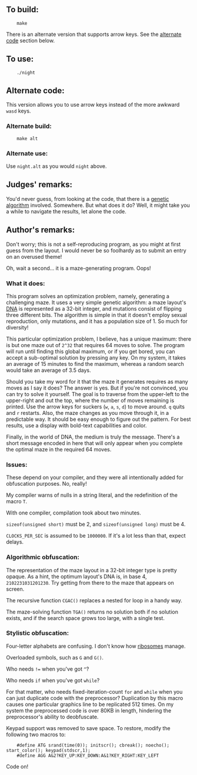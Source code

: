 ## To build:

``` <!---sh-->
    make
```

There is an alternate version that supports arrow keys. See the [alternate
code](#alternate-code) section below.


## To use:

``` <!---sh-->
    ./night
```


## Alternate code:

This version allows you to use arrow keys instead of the more awkward `wasd`
keys.


### Alternate build:

``` <!---sh-->
    make alt
```


### Alternate use:

Use `night.alt` as you would `night` above.


## Judges' remarks:

You'd never guess, from looking at the code, that there is a [genetic
algorithm](https://towardsdatascience.com/introduction-to-genetic-algorithms-including-example-code-e396e98d8bf3)
involved.  Somewhere.  But what does it do?  Well, it might take you a while to
navigate the results, let alone the code.


## Author's remarks:

Don't worry; this is not a self-reproducing program, as you might at
first guess from the layout. I would never be so foolhardy as to
submit an entry on an overused theme!

Oh, wait a second... it is a maze-generating program. Oops!


### What it does:

This program solves an optimization problem, namely, generating a challenging
maze. It uses a very simple genetic algorithm: a maze layout's
[DNA](https://en.wikipedia.org/wiki/DNA) is represented as a 32-bit integer, and
mutations consist of flipping three different bits. The algorithm is simple in
that it doesn't employ sexual reproduction, only mutations, and it has a
population size of 1. So much for diversity!

This particular optimization problem, I believe, has a unique maximum:
there is but one maze out of `2^32` that requires 64 moves to solve. The
program will run until finding this global maximum, or if you get
bored, you can accept a sub-optimal solution by pressing any key. On
my system, it takes an average of 15 minutes to find the maximum,
whereas a random search would take an average of 3.5 days.

Should you take my word for it that the maze it generates requires as many moves
as I say it does? The answer is yes. But if you're not convinced, you can try to
solve it yourself. The goal is to traverse from the upper-left to the
upper-right and out the top, where the number of moves remaining is printed. Use
the arrow keys for suckers (`w`, `a`, `s`, `d`) to move around. `q` quits and
`r` restarts. Also, the maze changes as you move through it, in a predictable
way. It should be easy enough to figure out the pattern. For best results, use a
display with bold-text capabilities and color.

Finally, in the world of DNA, the medium is truly the message. There's
a short message encoded in here that will only appear when you
complete the optimal maze in the required 64 moves.


### Issues:

These depend on your compiler, and they were all intentionally
added for obfuscation purposes. No, really!

My compiler warns of nulls in a string literal, and the redefinition
of the macro `T`.

With one compiler, compilation took about two minutes.

`sizeof(unsigned short)` must be 2, and `sizeof(unsigned long)` must be 4.

`CLOCKS_PER_SEC` is assumed to be `1000000`. If it's a lot less than that,
expect delays.


### Algorithmic obfuscation:

The representation of the maze layout in a 32-bit integer type is
pretty opaque. As a hint, the optimum layout's DNA is, in base 4,
`2102231031201230`. Try getting from there to the maze that appears on
screen.

The recursive function `CGAC()` replaces a nested for loop in a handy way.

The maze-solving function `TGA()` returns no solution both if no solution
exists, and if the search space grows too large, with a single test.


### Stylistic obfuscation:

Four-letter alphabets are confusing. I don't know how
[ribosomes](https://en.wikipedia.org/wiki/Ribosome) manage.

Overloaded symbols, such as `G` and `G()`.

Who needs `!=` when you've got `^`?

Who needs `if` when you've got `while`?

For that matter, who needs fixed-iteration-count `for` and `while` when you can
just duplicate code with the preprocessor? Duplication by this macro causes one
particular graphics line to be replicated 512 times. On my system the
preprocessed code is over 80KB in length, hindering the preprocessor's ability
to deobfuscate.

Keypad support was removed to save space. To restore, modify the
following two macros to:

``` <!---c-->
    #define ATG srand(time(0)); initscr(); cbreak(); noecho(); start_color(); keypad(stdscr,1);
    #define AGG A&2?KEY_UP:KEY_DOWN:A&1?KEY_RIGHT:KEY_LEFT
```

Code on!


<!--

    Copyright © 1984-2024 by Landon Curt Noll. All Rights Reserved.

    You are free to share and adapt this file under the terms of this license:

        Creative Commons Attribution-ShareAlike 4.0 International (CC BY-SA 4.0)

    For more information, see:

        https://creativecommons.org/licenses/by-sa/4.0/

-->
